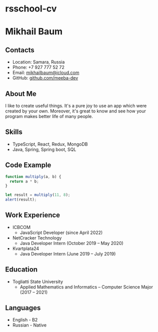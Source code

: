 # rsschool-cv
# Mikhail Baum
## Contacts
* Location: Samara, Russia
* Phone: +7 927 777 52 72
* Email: mikhailbaum@icloud.com
* GitHub: [github.com/meeba-dev](https://github.com/meeba-dev)

## About Me
I like to create useful things. It's a pure joy to use an app which were created by your own. Moreover, it's great to know and see how your program makes better life of many people. 
## Skills
* TypeScript, React, Redux, MongoDB
* Java, Spring, Spring boot, SQL

## Code Example
```js
function multiply(a, b) {
  return a * b;
}

let result = multiply(11, 8);
alert(result);
```
## Work Experience
* ICBCOM
    * JavaScript Developer (since April 2022)
* NetCracker Technology
    * Java Developer Intern (October 2019 – May 2020)
* Kvartplata24
    * Java Developer Intern (June 2019 – July 2019) 

## Education
* Togliatti State University
    * Applied Mathematics and Informatics – Computer Science Major (2017 – 2021)

## Languages
* English - B2
* Russian - Native